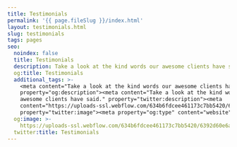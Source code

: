 ```yaml
---
title: Testimonials
permalink: '{{ page.fileSlug }}/index.html'
layout: testimonials.html
slug: testimonials
tags: pages
seo:
  noindex: false
  title: Testimonials
  description: Take a look at the kind words our awesome clients have said.
  og:title: Testimonials
  additional_tags: >-
    <meta content="Take a look at the kind words our awesome clients have said."
    property="og:description"><meta content="Take a look at the kind words our
    awesome clients have said." property="twitter:description"><meta
    content="https://uploads-ssl.webflow.com/634b6fdcee461173c7bb5420/6392d60e6a0f547f9e137bd3_Add%20a%20heading%20(1).jpg"
    property="twitter:image"><meta property="og:type" content="website">
  og:image: >-
    https://uploads-ssl.webflow.com/634b6fdcee461173c7bb5420/6392d60e6a0f547f9e137bd3_Add%20a%20heading%20(1).jpg
  twitter:title: Testimonials
---
```



